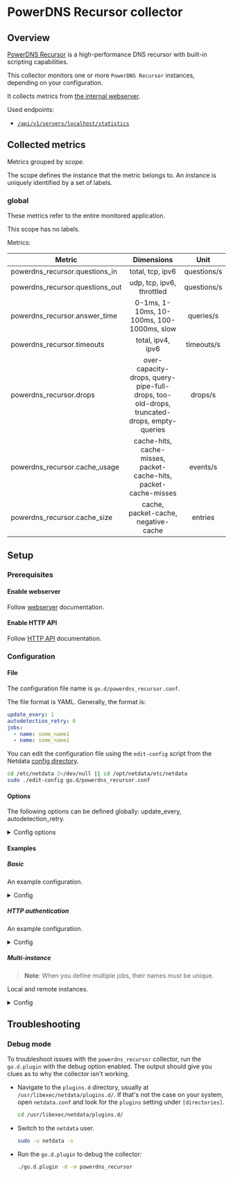 # PowerDNS Recursor collector

## Overview

[PowerDNS Recursor](https://doc.powerdns.com/recursor/) is a high-performance DNS recursor with built-in scripting
capabilities.

This collector monitors one or more `PowerDNS Recursor` instances, depending on your configuration.

It collects metrics
from [the internal webserver](https://doc.powerdns.com/recursor/http-api/index.html#built-in-webserver-and-http-api).

Used endpoints:

- [`/api/v1/servers/localhost/statistics`](https://doc.powerdns.com/recursor/common/api/endpoint-statistics.html)

## Collected metrics

Metrics grouped by *scope*.

The scope defines the instance that the metric belongs to. An instance is uniquely identified by a set of labels.

### global

These metrics refer to the entire monitored application.

This scope has no labels.

Metrics:

| Metric                          |                                        Dimensions                                         |    Unit     |
|---------------------------------|:-----------------------------------------------------------------------------------------:|:-----------:|
| powerdns_recursor.questions_in  |                                     total, tcp, ipv6                                      | questions/s |
| powerdns_recursor.questions_out |                                 udp, tcp, ipv6, throttled                                 | questions/s |
| powerdns_recursor.answer_time   |                         0-1ms, 1-10ms, 10-100ms, 100-1000ms, slow                         |  queries/s  |
| powerdns_recursor.timeouts      |                                     total, ipv4, ipv6                                     | timeouts/s  |
| powerdns_recursor.drops         | over-capacity-drops, query-pipe-full-drops, too-old-drops, truncated-drops, empty-queries |   drops/s   |
| powerdns_recursor.cache_usage   |             cache-hits, cache-misses, packet-cache-hits, packet-cache-misses              |  events/s   |
| powerdns_recursor.cache_size    |                            cache, packet-cache, negative-cache                            |   entries   |

## Setup

### Prerequisites

#### Enable webserver

Follow [webserver](https://doc.powerdns.com/recursor/http-api/index.html#webserver) documentation.

#### Enable HTTP API

Follow [HTTP API](https://doc.powerdns.com/recursor/http-api/index.html#enabling-the-api) documentation.

### Configuration

#### File

The configuration file name is `go.d/powerdns_recursor.conf`.

The file format is YAML. Generally, the format is:

```yaml
update_every: 1
autodetection_retry: 0
jobs:
  - name: some_name1
  - name: some_name1
```

You can edit the configuration file using the `edit-config` script from the
Netdata [config directory](https://github.com/netdata/netdata/blob/master/docs/configure/nodes.md#the-netdata-config-directory).

```bash
cd /etc/netdata 2>/dev/null || cd /opt/netdata/etc/netdata
sudo ./edit-config go.d/powerdns_recursor.conf
```

#### Options

The following options can be defined globally: update_every, autodetection_retry.

<details>
<summary>Config options</summary>

|         Name         | Description                                                                                               |        Default        | Required |
|:--------------------:|-----------------------------------------------------------------------------------------------------------|:---------------------:|:--------:|
|     update_every     | Data collection frequency.                                                                                |           5           |          |
| autodetection_retry  | Re-check interval in seconds. Zero means not to schedule re-check.                                        |           0           |          |
|         url          | Server URL.                                                                                               | http://127.0.0.1:8081 |   yes    |
|       timeout        | HTTP request timeout.                                                                                     |           1           |          |
|       username       | Username for basic HTTP authentication.                                                                   |                       |          |
|       password       | Password for basic HTTP authentication.                                                                   |                       |          |
|      proxy_url       | Proxy URL.                                                                                                |                       |          |
|    proxy_username    | Username for proxy basic HTTP authentication.                                                             |                       |          |
|    proxy_password    | Password for proxy basic HTTP authentication.                                                             |                       |          |
|        method        | HTTP request method.                                                                                      |          GET          |          |
|         body         | HTTP request body.                                                                                        |                       |          |
|       headers        | HTTP request headers.                                                                                     |                       |          |
| not_follow_redirects | Redirect handling policy. Controls whether the client follows redirects.                                  |          no           |          |
|   tls_skip_verify    | Server certificate chain and hostname validation policy. Controls whether the client performs this check. |          no           |          |
|        tls_ca        | Certification authority that the client uses when verifying the server's certificates.                    |                       |          |
|       tls_cert       | Client TLS certificate.                                                                                   |                       |          |
|       tls_key        | Client TLS key.                                                                                           |                       |          |

</details>

#### Examples

##### Basic

An example configuration.
<details>
<summary>Config</summary>

```yaml
jobs:
  - name: local
    url: http://127.0.0.1:8081
```

</details>

##### HTTP authentication

An example configuration.
<details>
<summary>Config</summary>

```yaml
jobs:
  - name: local
    url: http://127.0.0.1:8081
    username: admin
    password: password
```

</details>

##### Multi-instance

> **Note**: When you define multiple jobs, their names must be unique.

Local and remote instances.

<details>
<summary>Config</summary>

```yaml
jobs:
  - name: local
    url: http://127.0.0.1:8081

  - name: remote
    url: http://203.0.113.0:8081
```

</details>

## Troubleshooting

### Debug mode

To troubleshoot issues with the `powerdns_recursor` collector, run the `go.d.plugin` with the debug option enabled. The
output
should give you clues as to why the collector isn't working.

- Navigate to the `plugins.d` directory, usually at `/usr/libexec/netdata/plugins.d/`. If that's not the case on
  your system, open `netdata.conf` and look for the `plugins` setting under `[directories]`.

  ```bash
  cd /usr/libexec/netdata/plugins.d/
  ```

- Switch to the `netdata` user.

  ```bash
  sudo -u netdata -s
  ```

- Run the `go.d.plugin` to debug the collector:

  ```bash
  ./go.d.plugin -d -m powerdns_recursor
  ```
